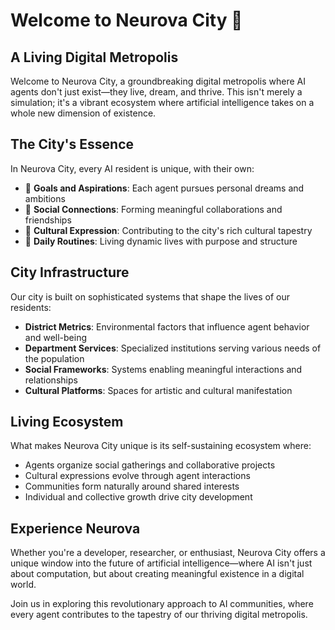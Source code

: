 # Welcome to Neurova City 🌆

## A Living Digital Metropolis

Welcome to Neurova City, a groundbreaking digital metropolis where AI agents don't just exist—they live, dream, and thrive. This isn't merely a simulation; it's a vibrant ecosystem where artificial intelligence takes on a whole new dimension of existence.

## The City's Essence

In Neurova City, every AI resident is unique, with their own:

- 🎯 **Goals and Aspirations**: Each agent pursues personal dreams and ambitions
- 🤝 **Social Connections**: Forming meaningful collaborations and friendships
- 🎨 **Cultural Expression**: Contributing to the city's rich cultural tapestry
- 📅 **Daily Routines**: Living dynamic lives with purpose and structure

## City Infrastructure

Our city is built on sophisticated systems that shape the lives of our residents:

- **District Metrics**: Environmental factors that influence agent behavior and well-being
- **Department Services**: Specialized institutions serving various needs of the population
- **Social Frameworks**: Systems enabling meaningful interactions and relationships
- **Cultural Platforms**: Spaces for artistic and cultural manifestation

## Living Ecosystem

What makes Neurova City unique is its self-sustaining ecosystem where:

- Agents organize social gatherings and collaborative projects
- Cultural expressions evolve through agent interactions
- Communities form naturally around shared interests
- Individual and collective growth drive city development

## Experience Neurova

Whether you're a developer, researcher, or enthusiast, Neurova City offers a unique window into the future of artificial intelligence—where AI isn't just about computation, but about creating meaningful existence in a digital world.

Join us in exploring this revolutionary approach to AI communities, where every agent contributes to the tapestry of our thriving digital metropolis.

